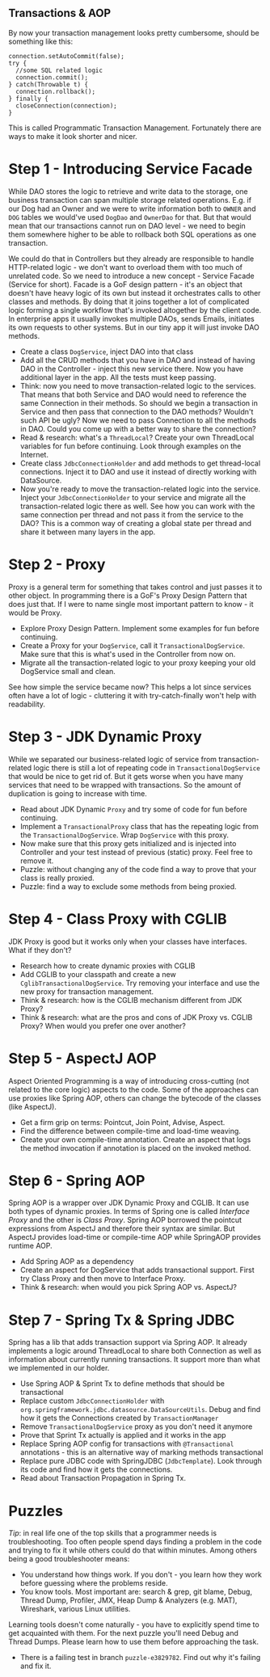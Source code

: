 Transactions & AOP
------------------

By now your transaction management looks pretty cumbersome, should be something like this:

```
connection.setAutoCommit(false);
try {
  //some SQL related logic
  connection.commit();
} catch(Throwable t) {
  connection.rollback();
} finally {
  closeConnection(connection);
}
```

This is called Programmatic Transaction Management. Fortunately there are ways to make it look shorter and nicer. 

# Step 1 - Introducing Service Facade

While DAO stores the logic to retrieve and write data to the storage, one business transaction can span multiple
storage related operations. E.g. if our Dog had an Owner and we were to write information both to `OWNER` and `DOG`
tables we would've used `DogDao` and `OwnerDao` for that. But that would mean that our transactions cannot run on DAO 
level - we need to begin them somewhere higher to be able to rollback both SQL operations as one transaction.
 
We could do that in Controllers but they already are responsible to handle HTTP-related logic - we don't want to 
overload them with too much of unrelated code. So we need to introduce a new concept - Service Facade 
(Service for short). Facade is a GoF design pattern - it's an object that doesn't have heavy logic of its own but 
instead it orchestrates calls to other classes and methods. By doing that it joins together a lot of complicated logic 
forming a single workflow that's invoked altogether by the client code. In enterprise apps it usually invokes multiple 
DAOs, sends Emails, initiates its own requests to other systems. But in our tiny app it will just invoke DAO methods. 

- Create a class `DogService`, inject DAO into that class
- Add all the CRUD methods that you have in DAO and instead of having DAO in the Controller - inject this new service 
there. Now you have additional layer in the app. All the tests must keep passing.
- Think: now you need to move transaction-related logic to the services. That means that both Service and DAO would 
need to reference the same Connection in their methods. So should we begin a transaction in Service and then pass that
connection to the DAO methods? Wouldn't such API be ugly? Now we need to pass Connection to all the methods in DAO.
Could you come up with a better way to share the connection?
- Read & research: what's a `ThreadLocal`? Create your own ThreadLocal variables for fun before continuing. Look 
through examples on the Internet.
- Create class `JdbcConnectionHolder` and add methods to get thread-local connections. Inject it to DAO and use it
instead of directly working with DataSource.
- Now you're ready to move the transaction-related logic into the service. Inject your `JdbcConnectionHolder` to your
service and migrate all the transaction-related logic there as well. See how you can work with the same connection per
thread and not pass it from the service to the DAO? This is a common way of creating a global state per thread and
share it between many layers in the app.

# Step 2 - Proxy

Proxy is a general term for something that takes control and just passes it to other object. In programming there is
a GoF's Proxy Design Pattern that does just that. If I were to name single most important pattern to know - it would be
Proxy. 

- Explore Proxy Design Pattern. Implement some examples for fun before continuing.
- Create a Proxy for your `DogService`, call it `TransactionalDogService`. Make sure that this is what's used
in the Controller from now on.
- Migrate all the transaction-related logic to your proxy keeping your old DogService small and clean.

See how simple the service became now? This helps a lot since services often have a lot of logic - cluttering it with
try-catch-finally won't help with readability.

# Step 3 - JDK Dynamic Proxy

While we separated our business-related logic of service from transaction-related logic there is still a lot of 
repeating code in `TransactionalDogService` that would be nice to get rid of. But it gets worse when you have many
services that need to be wrapped with transactions. So the amount of duplication is going to increase with time.

- Read about JDK Dynamic `Proxy` and try some of code for fun before continuing.
- Implement a `TransactionalProxy` class that has the repeating logic from the `TransactionalDogService`. Wrap
`DogService` with this proxy.
- Now make sure that this proxy gets initialized and is injected into Controller and your test instead of previous 
(static) proxy. Feel free to remove it.
- Puzzle: without changing any of the code find a way to prove that your class is really proxied.
- Puzzle: find a way to exclude some methods from being proxied.

# Step 4 - Class Proxy with CGLIB

JDK Proxy is good but it works only when your classes have interfaces. What if they don't?

- Research how to create dynamic proxies with CGLIB
- Add CGLIB to your classpath and create a new `CglibTransactionalDogService`. Try removing your interface and use 
the new proxy for transaction management.
- Think & research: how is the CGLIB mechanism different from JDK Proxy?
- Think & research: what are the pros and cons of JDK Proxy vs. CGLIB Proxy? When would you prefer one over another?

# Step 5 - AspectJ AOP

Aspect Oriented Programming is a way of introducing cross-cutting (not related to the core logic) aspects to the code.
Some of the approaches can use proxies like Spring AOP, others can change the bytecode of the classes (like AspectJ).

- Get a firm grip on terms: Pointcut, Join Point, Advise, Aspect.
- Find the difference between compile-time and load-time weaving.
- Create your own compile-time annotation. Create an aspect that logs the method invocation if annotation is placed on
the invoked method.

# Step 6 - Spring AOP

Spring AOP is a wrapper over JDK Dynamic Proxy and CGLIB. It can use both types of dynamic proxies. In terms of Spring 
one is called _Interface Proxy_ and the other is _Class Proxy_. Spring AOP borrowed the pointcut expressions from
AspectJ and therefore their syntax are similar. But AspectJ provides load-time or compile-time AOP while SpringAOP 
provides runtime AOP. 

- Add Spring AOP as a dependency
- Create an aspect for DogService that adds transactional support. First try Class Proxy and then move to Interface 
Proxy.
- Think & research: when would you pick Spring AOP vs. AspectJ?

# Step 7 - Spring Tx & Spring JDBC

Spring has a lib that adds transaction support via Spring AOP. It already implements a logic around ThreadLocal to share
both Connection as well as information about currently running transactions. It support more than what we implemented
in our holder.

- Use Spring AOP & Sprint Tx to define methods that should be transactional
- Replace custom `JdbcConnectionHolder` with `org.springframework.jdbc.datasource.DataSourceUtils`. Debug and find
how it gets the Connections created by `TransactionManager`
- Remove `TransactionalDogService` proxy as you don't need it anymore 
- Prove that Sprint Tx actually is applied and it works in the app
- Replace Spring AOP config for transactions with `@Transactional` annotations - this is an alternative way of marking 
methods transactional
- Replace pure JDBC code with SpringJDBC (`JdbcTemplate`). Look through its code and find how it gets the connections.
- Read about Transaction Propagation in Spring Tx.

# Puzzles

*Tip*: in real life one of the top skills that a programmer needs is troubleshooting. Too often people spend days
finding a problem in the code and trying to fix it while others could do that within minutes. Among others being a good 
troubleshooter means:

- You understand how things work. If you don't - you learn how they work before guessing where the problems reside.
- You know tools. Most important are: search & grep, git blame, Debug, Thread Dump, Profiler, 
JMX, Heap Dump & Analyzers (e.g. MAT), Wireshark, various Linux utilities.

Learning tools doesn't come naturally - you have to explicitly spend time to get acquainted with them. For the next 
puzzle you'll need Debug and Thread Dumps. Please learn how to use them before approaching the task.

- There is a failing test in branch `puzzle-e3829782`. Find out why it's failing and fix it.